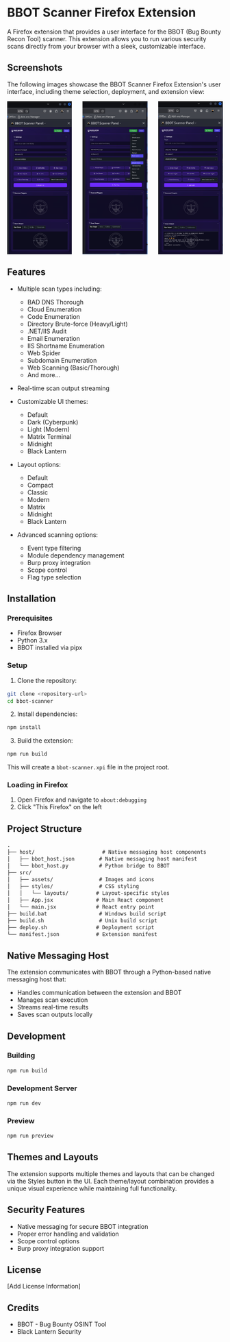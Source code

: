 # BBOT Scanner Firefox Extension

A Firefox extension that provides a user interface for the BBOT (Bug Bounty Recon Tool) scanner. This extension allows you to run various security scans directly from your browser with a sleek, customizable interface.

## Screenshots

The following images showcase the BBOT Scanner Firefox Extension's user interface, including theme selection, deployment, and extension view:
<div style="display: flex; justify-content: space-between; gap: 10px;">
  <img src="src/assets/bls-theme-preview/view-Xtension.png" alt="Deploy Button" width="30%">
  <img src="src/assets/bls-theme-preview/style-selection.png" alt="Style Selection" width="30%">
  <img src="src/assets/bls-theme-preview/press_deploy.png" alt="Extension View" width="30%">
</div>

## Features

- Multiple scan types including:
  - BAD DNS Thorough
  - Cloud Enumeration
  - Code Enumeration
  - Directory Brute-force (Heavy/Light)
  - .NET/IIS Audit
  - Email Enumeration
  - IIS Shortname Enumeration
  - Web Spider
  - Subdomain Enumeration
  - Web Scanning (Basic/Thorough)
  - And more...

- Real-time scan output streaming
- Customizable UI themes:
  - Default
  - Dark (Cyberpunk)
  - Light (Modern)
  - Matrix Terminal
  - Midnight
  - Black Lantern

- Layout options:
  - Default
  - Compact
  - Classic
  - Modern
  - Matrix
  - Midnight
  - Black Lantern

- Advanced scanning options:
  - Event type filtering
  - Module dependency management
  - Burp proxy integration
  - Scope control
  - Flag type selection

## Installation

### Prerequisites

- Firefox Browser
- Python 3.x
- BBOT installed via pipx

### Setup

1. Clone the repository:
```bash
git clone <repository-url>
cd bbot-scanner
```

2. Install dependencies:
```bash
npm install
```

3. Build the extension:
```bash
npm run build
```
This will create a `bbot-scanner.xpi` file in the project root.

### Loading in Firefox

1. Open Firefox and navigate to `about:debugging`
2. Click "This Firefox" on the left

## Project Structure

```
.
├── host/                      # Native messaging host components
│   ├── bbot_host.json        # Native messaging host manifest
│   └── bbot_host.py          # Python bridge to BBOT
├── src/
│   ├── assets/               # Images and icons
│   ├── styles/               # CSS styling
│   │   └── layouts/         # Layout-specific styles
│   ├── App.jsx              # Main React component
│   └── main.jsx             # React entry point
├── build.bat                 # Windows build script
├── build.sh                  # Unix build script
├── deploy.sh                # Deployment script
└── manifest.json            # Extension manifest
```

## Native Messaging Host

The extension communicates with BBOT through a Python-based native messaging host that:
- Handles communication between the extension and BBOT
- Manages scan execution
- Streams real-time results
- Saves scan outputs locally

## Development

### Building

```bash
npm run build
```

### Development Server

```bash
npm run dev
```

### Preview

```bash
npm run preview
```

## Themes and Layouts

The extension supports multiple themes and layouts that can be changed via the Styles button in the UI. Each theme/layout combination provides a unique visual experience while maintaining full functionality.

## Security Features

- Native messaging for secure BBOT integration
- Proper error handling and validation
- Scope control options
- Burp proxy integration support

## License

[Add License Information]

## Credits

- BBOT - Bug Bounty OSINT Tool
- Black Lantern Security
